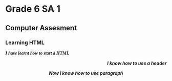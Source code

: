 <!DOCTYPE html>
<html>
  <head>
    <body>
      <h1> Grade 6 SA 1 </h1>
      <h2> Computer Assesment </h2>
      <h3> Learning HTML </h3>
      <p style="font-family:Cooper;"><i><b> I have learnt how to start a HTML </p>
        <p align="right"><b><i> I know how to use a header
      <p align = "center"><i><b> Now i know how to use paragraph
    </body>
    </html>
